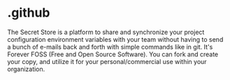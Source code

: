 # .github
The Secret Store is a platform to share and synchronize your project configuration environment variables with your team without having to send a bunch of e-mails back and forth with simple commands like in git.  It's Forever FOSS (Free and Open Source Software). You can fork and create your copy, and utilize it for your personal/commercial use within your organization.
